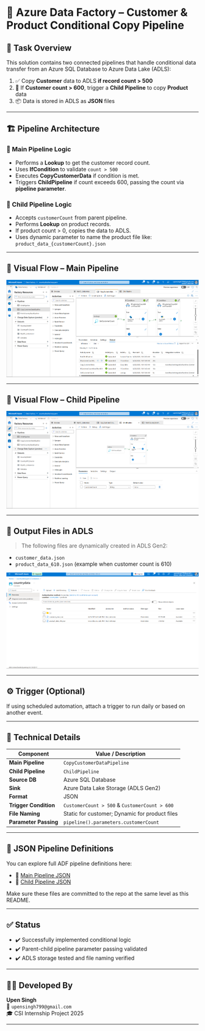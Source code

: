 # 🔄 Azure Data Factory – Customer & Product Conditional Copy Pipeline

## 📌 Task Overview

This solution contains two connected pipelines that handle conditional data transfer from an Azure SQL Database to Azure Data Lake (ADLS):

1. ✅ Copy **Customer** data to ADLS **if record count > 500**  
2. 🔁 If **Customer count > 600**, trigger a **Child Pipeline** to copy **Product** data  
3. 📦 Data is stored in ADLS as **JSON** files  

---

## 🏗️ Pipeline Architecture

### 🔹 Main Pipeline Logic

- Performs a **Lookup** to get the customer record count.
- Uses **IfCondition** to validate `count > 500`
- Executes **CopyCustomerData** if condition is met.
- Triggers **ChildPipeline** if count exceeds 600, passing the count via **pipeline parameter**.

### 🔹 Child Pipeline Logic

- Accepts `customerCount` from parent pipeline.
- Performs **Lookup** on product records.
- If product count > 0, copies the data to ADLS.
- Uses dynamic parameter to name the product file like:  
  `product_data_{customerCount}.json`

---

## 🧩 Visual Flow – Main Pipeline

![Main Pipeline View](./Main_pipeline.png)

---

## 🧩 Visual Flow – Child Pipeline

![Child Pipeline View](./Child_pipeline.png)

---

## 📂 Output Files in ADLS

> The following files are dynamically created in ADLS Gen2:

- `customer_data.json`
- `product_data_610.json` (example when customer count is 610)

![Output Screenshot](./Output.png)

---

## ⚙️ Trigger (Optional)

If using scheduled automation, attach a trigger to run daily or based on another event.

---

## 🧠 Technical Details

| Component              | Value / Description                                |
|------------------------|----------------------------------------------------|
| **Main Pipeline**      | `CopyCustomerDataPipeline`                         |
| **Child Pipeline**     | `ChildPipeline`                                    |
| **Source DB**          | Azure SQL Database                                 |
| **Sink**               | Azure Data Lake Storage (ADLS Gen2)                |
| **Format**             | JSON                                               |
| **Trigger Condition**  | `CustomerCount > 500` & `CustomerCount > 600`      |
| **File Naming**        | Static for customer; Dynamic for product files     |
| **Parameter Passing**  | `pipeline().parameters.customerCount`              |

---

## 📄 JSON Pipeline Definitions

You can explore full ADF pipeline definitions here:

- 🔗 [Main Pipeline JSON](./Main_pipeline.json)
- 🔗 [Child Pipeline JSON](./Child_Pipeline.json)

Make sure these files are committed to the repo at the same level as this README.

---

## ✅ Status

- ✔️ Successfully implemented conditional logic  
- ✔️ Parent-child pipeline parameter passing validated  
- ✔️ ADLS storage tested and file naming verified  

---

## 👨‍💻 Developed By

**Upen Singh**  
📧 `upensingh799@gmail.com`  
🎓 CSI Internship Project 2025

---


